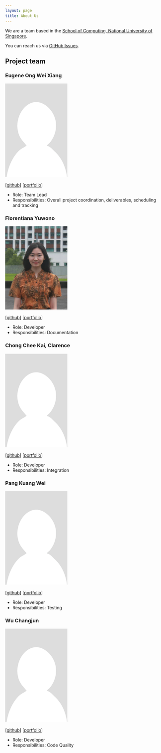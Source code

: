 ```yaml
---
layout: page
title: About Us
---
```


We are a team based in the [School of Computing, National University of Singapore](http://www.comp.nus.edu.sg).

You can reach us via [GitHub Issues](https://github.com/AY2223S1-CS2103T-W15-1/tp/issues).

## Project team

### Eugene Ong Wei Xiang

<img src="images/eugene-ong-w-x.png" width="200px">

[[github](https://github.com/eugene-ong-w-x)]
[[portfolio](team/eugene-ong-w-x.md)]

* Role: Team Lead
* Responsibilities: Overall project coordination, deliverables, scheduling and tracking

### Florentiana Yuwono

<img src="images/florentianayuwono.png" width="200px">

[[github](http://github.com/florentianayuwono)] [[portfolio](team/florentianayuwono.md)]

* Role: Developer
* Responsibilities: Documentation

### Chong Chee Kai, Clarence

<img src="images/chongcheekaiclarence.png" width="200px">

[[github](http://github.com/chongcheekaiclarence)]
[[portfolio](team/chongcheekaiclarence.md)]

* Role: Developer
* Responsibilities: Integration

### Pang Kuang Wei

<img src="images/pangkuangwei.png" width="200px">

[[github](http://github.com/pangkuangwei)]
[[portfolio](team/pangkuangwei.md)]

* Role: Developer
* Responsibilities: Testing

### Wu Changjun

<img src="images/ugholaf.png" width="200px">

[[github](http://github.com/ugholaf)]
[[portfolio](team/ugholaf.md)]

* Role: Developer
* Responsibilities: Code Quality
